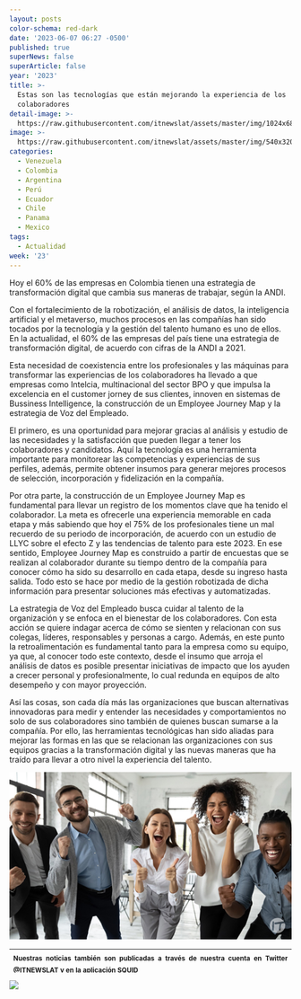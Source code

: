 ```yaml
---
layout: posts
color-schema: red-dark
date: '2023-06-07 06:27 -0500'
published: true
superNews: false
superArticle: false
year: '2023'
title: >-
  Estas son las tecnologías que están mejorando la experiencia de los
  colaboradores
detail-image: >-
  https://raw.githubusercontent.com/itnewslat/assets/master/img/1024x680/team-celebra-g.jpg
image: >-
  https://raw.githubusercontent.com/itnewslat/assets/master/img/540x320/team-celebra-p.jpg
categories:
  - Venezuela
  - Colombia
  - Argentina
  - Perú
  - Ecuador
  - Chile
  - Panama
  - Mexico
tags:
  - Actualidad
week: '23'
---
```

Hoy el 60% de las empresas en Colombia tienen una estrategia de transformación digital que cambia sus maneras de trabajar, según la ANDI. 

Con el fortalecimiento de la robotización, el análisis de datos, la inteligencia artificial y el metaverso, muchos procesos en las compañías han sido tocados por la tecnología y la gestión del talento humano es uno de ellos. En la actualidad, el 60% de las empresas del país tiene una estrategia de transformación digital, de acuerdo con cifras de la ANDI a 2021. 

Esta necesidad de coexistencia entre los profesionales y las máquinas para transformar las experiencias de los colaboradores ha llevado a que empresas como Intelcia, multinacional del sector BPO y que impulsa la excelencia en el customer jorney de sus clientes, innoven en sistemas de Bussiness Intelligence, la construcción de un Employee Journey Map y la estrategia de Voz del Empleado.

El primero, es una oportunidad para mejorar gracias al análisis y estudio de las necesidades y la satisfacción que pueden llegar a tener los colaboradores y candidatos. Aquí la tecnología es una herramienta importante para monitorear las competencias y experiencias de sus perfiles, además, permite obtener insumos para generar mejores procesos de selección, incorporación y fidelización en la compañía. 

Por otra parte, la construcción de un Employee Journey Map es fundamental para llevar un registro de los momentos clave que ha tenido el colaborador. La meta es ofrecerle una experiencia memorable en cada etapa y más sabiendo que hoy el 75% de los profesionales tiene un mal recuerdo de su periodo de incorporación, de acuerdo con un estudio de LLYC sobre el efecto Z y las tendencias de talento para este 2023. En ese sentido, Employee Journey Map es construido a partir de encuestas que se realizan al colaborador durante su tiempo dentro de la compañía para conocer cómo ha sido su desarrollo en cada etapa, desde su ingreso hasta salida. Todo esto se hace por medio de la gestión robotizada de dicha información para presentar soluciones más efectivas y automatizadas. 

La estrategia de Voz del Empleado busca cuidar al talento de la organización y se enfoca en el bienestar de los colaboradores. Con esta acción se quiere indagar acerca de cómo se sienten y relacionan con sus colegas, líderes, responsables y personas a cargo. Además, en este punto la retroalimentación es fundamental tanto para la empresa como su equipo, ya que, al conocer todo este contexto, desde el insumo que arroja el análisis de datos es posible presentar iniciativas de impacto que los ayuden a crecer personal y profesionalmente, lo cual redunda en equipos de alto desempeño y con mayor proyección.

Así las cosas, son cada día más las organizaciones que buscan alternativas innovadoras para medir y entender las necesidades y comportamientos no solo de sus colaboradores sino también de quienes buscan sumarse a la compañía. Por ello, las herramientas tecnológicas han sido aliadas para mejorar las formas en las que se relacionan las organizaciones con sus equipos gracias a la transformación digital y las nuevas maneras que ha traído para llevar a otro nivel la experiencia del talento. 

![](https://raw.githubusercontent.com/itnewslat/assets/master/img/540x320/team-celebra-p.jpg)

<table style="height: 42px;" width="569">
<tbody>
<tr>
<td style="text-align: justify;"><sub><strong>Nuestras noticias también son publicadas a través de nuestra cuenta en Twitter <a href="https://twitter.com/itnewslat?lang=es">@ITNEWSLAT</a> y en la aplicación <a href="https://squidapp.co/en/">SQUID</a></strong></sub></td>
</tr>
</tbody>
</table>
<img src="https://tracker.metricool.com/c3po.jpg?hash=56f88a41e39ab42c063cc51676587a04"/>